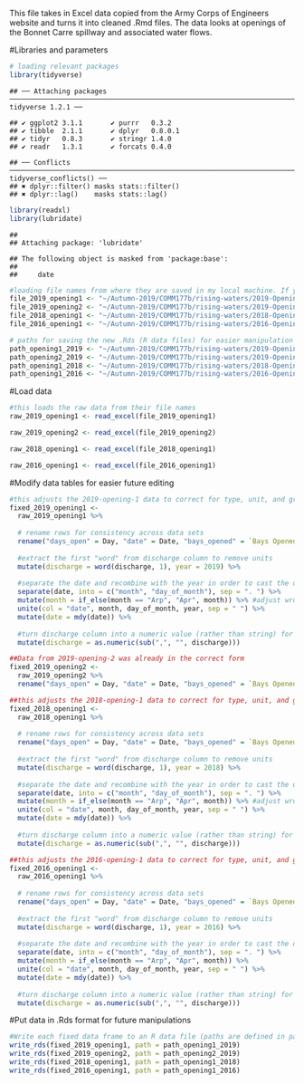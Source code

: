 This file takes in Excel data copied from the Army Corps of Engineers
website and turns it into cleaned .Rmd files. The data looks at openings
of the Bonnet Carre spillway and associated water flows.

\#Libraries and parameters

``` r
# loading relevant packages
library(tidyverse)
```

    ## ── Attaching packages ─────────────────────────────────────────────────────────────────────────────────────────────────────── tidyverse 1.2.1 ──

    ## ✔ ggplot2 3.1.1       ✔ purrr   0.3.2  
    ## ✔ tibble  2.1.1       ✔ dplyr   0.8.0.1
    ## ✔ tidyr   0.8.3       ✔ stringr 1.4.0  
    ## ✔ readr   1.3.1       ✔ forcats 0.4.0

    ## ── Conflicts ────────────────────────────────────────────────────────────────────────────────────────────────────────── tidyverse_conflicts() ──
    ## ✖ dplyr::filter() masks stats::filter()
    ## ✖ dplyr::lag()    masks stats::lag()

``` r
library(readxl)
library(lubridate)
```

    ## 
    ## Attaching package: 'lubridate'

    ## The following object is masked from 'package:base':
    ## 
    ##     date

``` r
#loading file names from where they are saved in my local machine. If you want this code to run on your local machine, you must either: 1. create the exact following file structure under your Home, and clone the git repository to that directory, or 2. change each of these file names when running the program on your local machine.
file_2019_opening1 <- "~/Autumn-2019/COMM177b/rising-waters/2019-Opening1.xlsx"
file_2019_opening2 <- "~/Autumn-2019/COMM177b/rising-waters/2019-Opening2.xlsx"
file_2018_opening1 <- "~/Autumn-2019/COMM177b/rising-waters/2018-Opening1.xlsx"
file_2016_opening1 <- "~/Autumn-2019/COMM177b/rising-waters/2016-Opening1.xlsx"

# paths for saving the new .Rds (R data files) for easier manipulation
path_opening1_2019 <- "~/Autumn-2019/COMM177b/rising-waters/2019-Opening1.Rds"
path_opening2_2019 <- "~/Autumn-2019/COMM177b/rising-waters/2019-Opening2.Rds"
path_opening1_2018 <- "~/Autumn-2019/COMM177b/rising-waters/2018-Opening1.Rds"
path_opening1_2016 <- "~/Autumn-2019/COMM177b/rising-waters/2016-Opening1.Rds"
```

\#Load data

``` r
#this loads the raw data from their file names
raw_2019_opening1 <- read_excel(file_2019_opening1)

raw_2019_opening2 <- read_excel(file_2019_opening2)

raw_2018_opening1 <- read_excel(file_2018_opening1)

raw_2016_opening1 <- read_excel(file_2016_opening1)
```

\#Modify data tables for easier future editing

``` r
#this adjusts the 2019-opening-1 data to correct for type, unit, and grammatical errors
fixed_2019_opening1 <- 
  raw_2019_opening1 %>%
  
  # rename rows for consistency across data sets
  rename("days_open" = Day, "date" = Date, "bays_opened" = `Bays Opened`, "total_opened" = `Total Opened`, "discharge" = Discharge) %>% 
  
  #extract the first "word" from discharge column to remove units
  mutate(discharge = word(discharge, 1), year = 2019) %>% 
  
  #separate the date and recombine with the year in order to cast the date into a more usable "date" data type
  separate(date, into = c("month", "day_of_month"), sep = ". ") %>% 
  mutate(month = if_else(month == "Arp", "Apr", month)) %>% #adjust wrongly inputted data fields
  unite(col = "date", month, day_of_month, year, sep = " ") %>% 
  mutate(date = mdy(date)) %>% 
  
  #turn discharge column into a numeric value (rather than string) for easier plotting
  mutate(discharge = as.numeric(sub(",", "", discharge)))
```

``` r
##Data from 2019-opening-2 was already in the correct form
fixed_2019_opening2 <- 
  raw_2019_opening2 %>% 
  rename("days_open" = Day, "date" = Date, "bays_opened" = `Bays Opened`, "total_opened" = `Total Opened`, "discharge" = Discharge)  
```

``` r
##this adjusts the 2018-opening-1 data to correct for type, unit, and grammatical errors
fixed_2018_opening1 <- 
  raw_2018_opening1 %>%
  
  # rename rows for consistency across data sets
  rename("days_open" = Day, "date" = Date, "bays_opened" = `Bays Opened`, "total_opened" = `Total Opened`, "discharge" = Discharge) %>% 
  
  #extract the first "word" from discharge column to remove units
  mutate(discharge = word(discharge, 1), year = 2018) %>% 
  
  #separate the date and recombine with the year in order to cast the date into a more usable "date" data type
  separate(date, into = c("month", "day_of_month"), sep = ". ") %>% 
  mutate(month = if_else(month == "Arp", "Apr", month)) %>% #adjust wrongly inputted data fields
  unite(col = "date", month, day_of_month, year, sep = " ") %>% 
  mutate(date = mdy(date)) %>% 
  
  #turn discharge column into a numeric value (rather than string) for easier plotting
  mutate(discharge = as.numeric(sub(",", "", discharge)))
```

``` r
##this adjusts the 2016-opening-1 data to correct for type, unit, and grammatical errors
fixed_2016_opening1 <- 
  raw_2016_opening1 %>%
  
  # rename rows for consistency across data sets
  rename("days_open" = Day, "date" = Date, "bays_opened" = `Bays Opened`, "total_opened" = `Total Opened`, "discharge" = CFS) %>%
  
  #extract the first "word" from discharge column to remove units
  mutate(discharge = word(discharge, 1), year = 2016) %>% 
  
  #separate the date and recombine with the year in order to cast the date into a more usable "date" data type
  separate(date, into = c("month", "day_of_month"), sep = ". ") %>% 
  mutate(month = if_else(month == "Arp", "Apr", month)) %>% 
  unite(col = "date", month, day_of_month, year, sep = " ") %>% 
  mutate(date = mdy(date)) %>% 
  
  #turn discharge column into a numeric value (rather than string) for easier plotting
  mutate(discharge = as.numeric(sub(",", "", discharge)))
```

\#Put data in .Rds format for future manipulations

``` r
#Write each fixed data frame to an R data file (paths are defined in parameters above)
write_rds(fixed_2019_opening1, path = path_opening1_2019)
write_rds(fixed_2019_opening2, path = path_opening2_2019)
write_rds(fixed_2018_opening1, path = path_opening1_2018)
write_rds(fixed_2016_opening1, path = path_opening1_2016)
```
